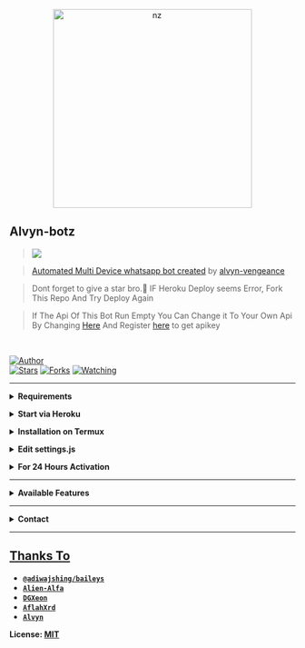 <p align="center">
<img src="https://telegra.ph/file/f81a426384a1e9d3bffbf.jpg" alt="nz" width="350"/>
</p>

## Alvyn-botz

> <a href="https://youtu.be/W-QCp2fWRTo"><img src="https://img.shields.io/badge/Tutorial-Video-ff0000?style=for-the-badge&logo=youtube&logoColor=ff000000&link=https://www.youtube.com/c/BOTINDO" /><br>

> [Automated Multi Device whatsapp bot created](https://github.com/alvyn-vengeance/Alvyn-botz-Md) by [alvyn-vengeance](github.com/alvyn-vengeance)

> Dont forget to give a star bro.🥲 IF Heroku Deploy seems Error, Fork This Repo And Try Deploy Again

> If The Api Of This Bot Run Empty You Can Change it To Your Own Api By Changing [Here](https://github.com/alvyn-vengeance/Alvyn-botz-Md/blob/master/settings.js#L18) And Register [here](https://zenzapis.xyz/) to get apikey


</br>

<a href="https://github.com/alvyn-vengeance"><img title="Author" src="https://img.shields.io/badge/Author-ALVYN-blue.svg?color=54aeff&style=for-the-badge&logo=github" /></a>  
<a href="https://github.com/alvyn-vengeance/Alvyn-botz-Md"><img title="Stars" src="https://img.shields.io/github/stars/alvyn-vengeance/Alvyn-botz-Md?color=54aeff&style=flat-square" /></a>
<a href="https://github.com/alvyn-vengeance/Alvyn-botz-Md/network/members"><img title="Forks" src="https://img.shields.io/github/forks/alvyn-vengeance/Alvyn-botz-Md?color=54aeff&style=flat-square" /></a>
<a href="https://github.com/alvyn-vengeance/Alvyn-botz-Md/watchers"><img title="Watching" src="https://img.shields.io/github/watchers/alvyn-vengeance/Alvyn-botz-Md?label=watchers&color=54aeff&style=flat-square" /></a> <br>

---

<!-- Requirements -->
<b><details><summary>Requirements</summary></b>
* Some Text Editor
* [Node JS](https://nodejs.org/en/)
* [Git](https://git-scm.com/downloads)
* [FFMPEG](https://ffmpeg.org/download.html)
  
```bash
Add FFmpeg to PATH environment variable
```
</details>


<!-- Start via Heroku -->
<b><details><summary>Start via Heroku</summary></b>

* Scan QR In Your Whatsapp From [Here](https://replit.com/@nexusNw/M-D-SCANNER-V2?v=1?outputonly=1&lite=1#index.js)
* Fork This Repo By Clicking [Here](https://github.com/alvyn-vengeance/Alvyn-botz-Md/fork)
* then Deploy The Bot From [Here](https://heroku.com/deploy)
* Wait 5-10 Min To Deploy 
* After Deploying On The Worker And Check The Logs

</details>



<!-- Installation via Termux -->
<b><details><summary>Installation on Termux</summary></b>
```bash
> apt update
> apt upgrade
> pkg update && pkg upgrade
> pkg install bash
> pkg install libwebp
> pkg install git -y
> pkg install nodejs -y 
> pkg install ffmpeg -y 
> pkg install wget
> pkg install imagemagick -y
> git clone https://github.com/alvyn-vengeance/Alvyn-botz-Md
> cd Alvyn-botz-Md
> npm install yarn
> yarn
> npm start
```
</details>

<!-- Edit -->
<b><details><summary>Edit settings.js</summary></b>
```bash
global.APIKeys = {
	'https://zenzapis.xyz': 'YOURAPIKEY',
}
  
global.owner = ["9181XXXXXX"]
global.ownername = ["YourName"]
```
</details>


<!-- 24hrs-->
<b><details><summary>For 24 Hours Activation</summary></b>

```bash
npm i -g pm2 && pm2 start index.js && pm2 save && pm2 logs
```

</details>

----


<b><details><summary>Available Features</summary><br>
	
| Features |  Availability |
| :------: |  :----------: |
|   Convert     |       ✅     |
|   Database     |       ✅     |
|   Owner     |       ✅    |
|   Islami     |       ✅     |
|   Downloader     |       ✅     |
|   Webzone     |       ✅      |
|   Searching     |       ✅      |
|   Textpro     |       ✅      |
|   Ephoto     |       ✅     |
|   Anime Web     |       ✅      |
|   Stalker     |       ✅      |
|   Random Text     |       ✅     |
|   Random Image     |       ✅     |
|   Nekos Life     |       ✅      |
|   More Nsfw     |       ✅      |
|   Creator     |       ✅      |

</details>


----

<!-- Contact Owner -->
<b><details><summary>Contact</summary></b>

## ```Connect With Me```
<p align="center">
<a href="https://wa.me/62859193578139"><img src="https://img.shields.io/badge/Contact Alvyn-25D366?style=for-the-badge&logo=whatsapp&logoColor=white" />
<a href="https://linktr.ee/vynutzxx22"><img src="https://img.shields.io/badge/My Website-ff0000?style=for-the-badge&logo=youtube&logoColor=ff000000&link=https://www.youtube.com/c/BOTINDO" /><br>
</p>

</details>


</details><hr>

## Thanks To
* [`@adiwajshing/baileys`](https://github.com/adiwajshing/baileys)
* [`Alien-Alfa`](https://github.com/Alien-Alfa)
* [`DGXeon`](https://github.com/DGXeon)
* [`AflahXrd`](https://github.com/nexusNw)
* [`Alvyn`](https://github.com/alvyn-vengeance)


License: [MIT](https://github.com/Gojo-Satoru/LICENSE)
